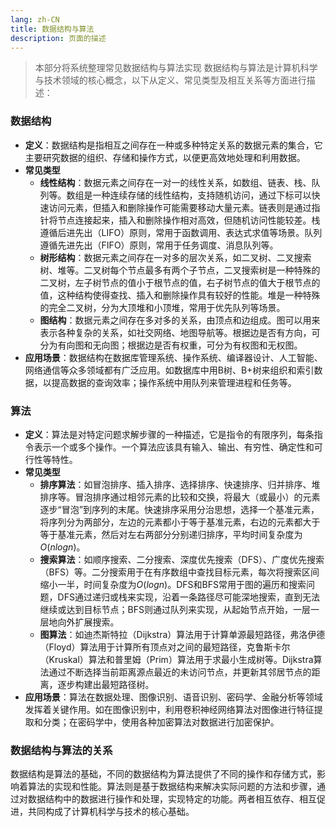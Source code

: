 ```yaml
---
lang: zh-CN
title: 数据结构与算法
description: 页面的描述
---
```


> 本部分将系统整理常见数据结构与算法实现
数据结构与算法是计算机科学与技术领域的核心概念，以下从定义、常见类型及相互关系等方面进行描述：

### 数据结构
- **定义**：数据结构是指相互之间存在一种或多种特定关系的数据元素的集合，它主要研究数据的组织、存储和操作方式，以便更高效地处理和利用数据。
- **常见类型**
    - **线性结构**：数据元素之间存在一对一的线性关系，如数组、链表、栈、队列等。数组是一种连续存储的线性结构，支持随机访问，通过下标可以快速访问元素，但插入和删除操作可能需要移动大量元素。链表则是通过指针将节点连接起来，插入和删除操作相对高效，但随机访问性能较差。栈遵循后进先出（LIFO）原则，常用于函数调用、表达式求值等场景。队列遵循先进先出（FIFO）原则，常用于任务调度、消息队列等。
    - **树形结构**：数据元素之间存在一对多的层次关系，如二叉树、二叉搜索树、堆等。二叉树每个节点最多有两个子节点，二叉搜索树是一种特殊的二叉树，左子树节点的值小于根节点的值，右子树节点的值大于根节点的值，这种结构使得查找、插入和删除操作具有较好的性能。堆是一种特殊的完全二叉树，分为大顶堆和小顶堆，常用于优先队列等场景。
    - **图结构**：数据元素之间存在多对多的关系，由顶点和边组成。图可以用来表示各种复杂的关系，如社交网络、地图导航等。根据边是否有方向，可分为有向图和无向图；根据边是否有权重，可分为有权图和无权图。
- **应用场景**：数据结构在数据库管理系统、操作系统、编译器设计、人工智能、网络通信等众多领域都有广泛应用。如数据库中用B树、B+树来组织和索引数据，以提高数据的查询效率；操作系统中用队列来管理进程和任务等。

### 算法
- **定义**：算法是对特定问题求解步骤的一种描述，它是指令的有限序列，每条指令表示一个或多个操作。一个算法应该具有输入、输出、有穷性、确定性和可行性等特性。
- **常见类型**
    - **排序算法**：如冒泡排序、插入排序、选择排序、快速排序、归并排序、堆排序等。冒泡排序通过相邻元素的比较和交换，将最大（或最小）的元素逐步“冒泡”到序列的末尾。快速排序采用分治思想，选择一个基准元素，将序列分为两部分，左边的元素都小于等于基准元素，右边的元素都大于等于基准元素，然后对左右两部分分别递归排序，平均时间复杂度为$O(nlogn)$。
    - **搜索算法**：如顺序搜索、二分搜索、深度优先搜索（DFS）、广度优先搜索（BFS）等。二分搜索用于在有序数组中查找目标元素，每次将搜索区间缩小一半，时间复杂度为$O(logn)$。DFS和BFS常用于图的遍历和搜索问题，DFS通过递归或栈来实现，沿着一条路径尽可能深地搜索，直到无法继续或达到目标节点；BFS则通过队列来实现，从起始节点开始，一层一层地向外扩展搜索。
    - **图算法**：如迪杰斯特拉（Dijkstra）算法用于计算单源最短路径，弗洛伊德（Floyd）算法用于计算所有顶点对之间的最短路径，克鲁斯卡尔（Kruskal）算法和普里姆（Prim）算法用于求最小生成树等。Dijkstra算法通过不断选择当前距离源点最近的未访问节点，并更新其邻居节点的距离，逐步构建出最短路径树。
- **应用场景**：算法在数据处理、图像识别、语音识别、密码学、金融分析等领域发挥着关键作用。如在图像识别中，利用卷积神经网络算法对图像进行特征提取和分类；在密码学中，使用各种加密算法对数据进行加密保护。

### 数据结构与算法的关系
数据结构是算法的基础，不同的数据结构为算法提供了不同的操作和存储方式，影响着算法的实现和性能。算法则是基于数据结构来解决实际问题的方法和步骤，通过对数据结构中的数据进行操作和处理，实现特定的功能。两者相互依存、相互促进，共同构成了计算机科学与技术的核心基础。

